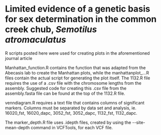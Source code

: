 # Limited evidence of a genetic basis for sex determination in the common creek chub, *Semotilus atromaculatus*

R scripts posted here were used for creating plots in the aforementioned journal article

Manhattan_function.R contains the function that was adapted from the Abecasis lab to create the Manhattan plots, while the manhattanplot_...R files contain the actual script for generating the plot itself. The 1132.R file requires the use of a .csv file with the chromosome lengths from the assembly. Suggested code for creating this .csv file from the assembly.fasta file can be found at the top of the 1132.R file. 

venndiagram.R requires a text file that contains columns of significant markers. Columns must be separated by data set and analysis, ie. 16020_fst, 16020_dapc, 3052_fst, 3052_dapc, 1132_fst, 1132_dapc. 

The marker_depth.R file uses .idepth files, created by using the --site-mean-depth command in VCFTools, for each VCF file.
